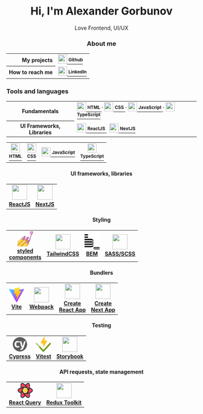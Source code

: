 <h1 align="center">Hi, I'm Alexander Gorbunov</h1>
<p align="center">Love Frontend, UI/UX</p>

<h3 align="center">About me</h2>

<table>
 <tr>
  <th align="right">My projects</th>
  <td>
   <a href="https://github.com/arlagonix/arlagonix.github.io"><div>
    <img src="https://cdn.jsdelivr.net/gh/devicons/devicon/icons/github/github-original.svg" width="24" height="24"/>
    <strong><sup>Github</sup></strong>
   </div></a>
  </td>
 </tr>
 
 <tr>
  <th align="right">How to reach me</th>
  <td>
   <a href="https://www.linkedin.com/in/alex-gorbunov/"><div>
     <img src="https://cdn.jsdelivr.net/gh/devicons/devicon/icons/linkedin/linkedin-original.svg" width="24" height="24"/>
     <strong><sup>LinkedIn</strong></sup>
   </div></a>
  </td>
 </tr>
</table>

<h3>Tools and languages</h2>

<table>
 <tr>
  <th>Fundamentals</th>
  <td>
   <a href="https://www.w3schools.com/html/default.asp">
    <img src="https://cdn.jsdelivr.net/gh/devicons/devicon/icons/html5/html5-original.svg" width="24" height="24"/>
    <strong><sup>HTML</sup></strong>
   </a>
   <strong><sup>⸱</sup></strong>
   <a href="https://www.w3schools.com/css/css_intro.asp">
    <img src="https://cdn.jsdelivr.net/gh/devicons/devicon/icons/css3/css3-original.svg" width="24" height="24"/>
    <strong><sup>CSS</sup></strong>
   </a>
   <strong><sup>⸱</sup></strong>
   <a href="https://developer.mozilla.org/en-US/docs/Learn/JavaScript/First_steps/What_is_JavaScript">
    <img src="https://cdn.jsdelivr.net/gh/devicons/devicon/icons/javascript/javascript-original.svg" width="24" height="24"/>
    <strong><sup>JavaScript</sup></strong>
   </a>
   <strong><sup>⸱</sup></strong>
   <a href="https://www.typescriptlang.org/">
    <img src="https://cdn.jsdelivr.net/gh/devicons/devicon/icons/typescript/typescript-original.svg" width="24" height="24"/>
    <strong><sup>TypeScript</sup></strong>
   </a>
  </td>
 </tr>
 
 <tr>
  <th>UI Frameworks, Libraries</th>
  <td>
   <a href="https://reactjs.org/">
    <img src="https://cdn.jsdelivr.net/gh/devicons/devicon/icons/react/react-original.svg" width="24" height="24"/>
    <strong><sup>ReactJS</sup></strong>
   </a>
   &nbsp;
   <a href="https://nextjs.org/learn/foundations/about-nextjs/what-is-nextjs">
    <img src="https://cdn.jsdelivr.net/gh/devicons/devicon/icons/nextjs/nextjs-original.svg" width="24" height="24"/>
    <strong><sup>NextJS</sup></strong>
   </a>
  </td>
 </tr>
</table>



<table align="center">
 
 <tr>
  
  <td align="center">
   <a href="https://www.w3schools.com/html/default.asp">
    <img src="https://cdn.jsdelivr.net/gh/devicons/devicon/icons/html5/html5-original.svg" width="24" height="24"/>
    <div><strong><sup>HTML</sup></strong></div>
   </a>
  </td>
  
  <td align="center">
   <a href="https://www.w3schools.com/css/css_intro.asp">
    <img src="https://cdn.jsdelivr.net/gh/devicons/devicon/icons/css3/css3-original.svg" width="24" height="24"/>
    <div><strong><sup>CSS</sup></strong></div>
   </a>
  </td>
  
  <td align="center">
   <a href="https://developer.mozilla.org/en-US/docs/Learn/JavaScript/First_steps/What_is_JavaScript">
    <img src="https://cdn.jsdelivr.net/gh/devicons/devicon/icons/javascript/javascript-original.svg" width="24" height="24"/>
    <strong><sup>JavaScript</sup></strong>
   </a>
  </td>
  
  <td align="center">
   <a href="https://www.typescriptlang.org/">
    <img src="https://cdn.jsdelivr.net/gh/devicons/devicon/icons/typescript/typescript-original.svg" width="24" height="24"/>
    <div><strong><sup>TypeScript</sup></strong></div>
   </a>
  </td>
  
 </tr>
</table>

<h4 align="center">UI frameworks, libraries</h4>

<table align="center">
 
 <tr>
  
  <td align="center">
   <a href="https://reactjs.org/">
    <img src="https://cdn.jsdelivr.net/gh/devicons/devicon/icons/react/react-original.svg" width="40" height="40"/>
    <div><strong>ReactJS</strong></div>
   </a>
  </td>
  
  <td align="center">
   <a href="https://nextjs.org/learn/foundations/about-nextjs/what-is-nextjs">
    <img src="https://cdn.jsdelivr.net/gh/devicons/devicon/icons/nextjs/nextjs-original.svg" width="40" height="40"/>
    <div><strong>NextJS</strong></div>
   </a>
  </td>

 </tr>
</table>

<h4 align="center">Styling</h4>

<table align="center">
 <tr>
  
  <td align="center">
   <a href="https://styled-components.com/">
    <img src="./assets/styled-components.jpg" width="40" height="40"/>
    <div><strong>styled<br>components</strong></div>
   </a>
  </td>
  
  <td align="center">
   <a href="https://tailwindcss.com/">
    <img src="https://cdn.jsdelivr.net/gh/devicons/devicon/icons/tailwindcss/tailwindcss-plain.svg" width="40" height="40"/>
    <div><strong>TailwindCSS</strong></div>
   </a>
  </td>
  
  <td align="center">
   <a href="https://en.bem.info/">
    <img src="./assets/bem.svg" width="40" height="40"/>
    <div><strong>BEM</strong></div>
   </a>
  </td>
  
  <td align="center">
   <a href="https://sass-lang.com/">
    <img src="https://cdn.jsdelivr.net/gh/devicons/devicon/icons/sass/sass-original.svg" width="40" height="40"/>
    <div><strong>SASS/SCSS</strong></div>
   </a>
  </td>

 </tr>
</table>
 
<h4 align="center">Bundlers</h4>
 
<table align="center">
 <tr>
  
  <td align="center">
   <a href="https://vitejs.dev/">
    <img src="./assets/vitejs.svg" width="40" height="40"/>
    <div><strong>Vite</strong></div>
   </a>
  </td>
  
  <td align="center">
   <a href="https://webpack.js.org/">
    <img src="https://cdn.jsdelivr.net/gh/devicons/devicon/icons/webpack/webpack-original.svg" width="40" height="40"/>
    <div><strong>Webpack</strong></div>
   </a>
  </td>
  
  <td align="center">
   <a href="https://create-react-app.dev/">
    <img src="https://cdn.jsdelivr.net/gh/devicons/devicon/icons/react/react-original.svg" width="40" height="40"/>
    <div><strong>Create<br>React App</strong></div>
   </a>
  </td>
  
  <td align="center">
   <a href="https://nextjs.org/docs/api-reference/create-next-app">
    <img src="https://cdn.jsdelivr.net/gh/devicons/devicon/icons/nextjs/nextjs-original.svg" width="40" height="40"/>
    <div><strong>Create<br>Next App</strong></div>
   </a>
  </td>
  
 </tr>
</table>

<h4 align="center">Testing</h4>

<table align="center">
 <tr>
  
  <td align="center">
   <a href="https://www.cypress.io/">
    <img src="./assets/cypress.svg" width="40" height="40"/>
    <div><strong>Cypress</strong></div>
   </a>
  </td>
  
  <td align="center">
   <a href="https://vitest.dev/">
    <img src="./assets/vitest.svg" width="40" height="40"/>
    <div><strong>Vitest</strong></div>
   </a>
  </td>
  
  <td align="center">
   <a href="https://storybook.js.org/">
    <img src="https://cdn.jsdelivr.net/gh/devicons/devicon/icons/storybook/storybook-original.svg" width="40" height="40"/>
    <div><strong>Storybook</strong></div>
   </a>
  </td>
  
 </tr>
</table>

<h4 align="center">API requests, state management</h4>

<table align="center">
 <tr>
  
  <td align="center">
   <a href="https://react-query-v3.tanstack.com/">
    <img src="./assets/react-query.svg" width="40" height="40"/>
    <div><strong>React Query</strong></div>
   </a>
  </td>
  
  <td align="center">
   <a href="https://redux-toolkit.js.org/">
    <img src="https://cdn.jsdelivr.net/gh/devicons/devicon/icons/redux/redux-original.svg" width="40" height="40"/>
    <div><strong>Redux Toolkit</strong></div>
   </a>
  </td>
  
 </tr>
</table>
 
 </details>
